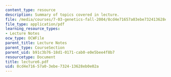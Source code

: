 ```yaml
---
content_type: resource
description: Summary of topics covered in lecture.
file: /media/courses/7-03-genetics-fall-2004/8cd4e71657a03ebe732413628eb0e02a_lecture6.pdf
file_type: application/pdf
learning_resource_types:
- Lecture Notes
ocw_type: OCWFile
parent_title: Lecture Notes
parent_type: CourseSection
parent_uid: b91c3b76-18d1-0171-cab0-e0e5bee4f8b7
resourcetype: Document
title: lecture6.pdf
uid: 8cd4e716-57a0-3ebe-7324-13628eb0e02a
---
```


